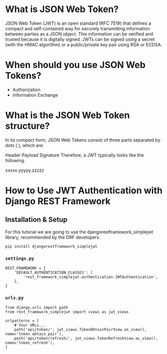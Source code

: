 # What is JSON Web Token?

JSON Web Token (JWT) is an open standard (RFC 7519) that defines a compact and self-contained way for securely transmitting information between parties as a JSON object. This information can be verified and trusted because it is digitally signed. JWTs can be signed using a secret (with the HMAC algorithm) or a public/private key pair using RSA or ECDSA.

# When should you use JSON Web Tokens?

* Authorization
* Information Exchange

# What is the JSON Web Token structure?

In its compact form, JSON Web Tokens consist of three parts separated by dots (.), which are:

Header
Payload
Signature
Therefore, a JWT typically looks like the following.

xxxxx.yyyyy.zzzzz

# How to Use JWT Authentication with Django REST Framework

## Installation & Setup

For this tutorial we are going to use the djangorestframework_simplejwt library, recommended by the DRF developers.
```
pip install djangorestframework_simplejwt
```

### `settings.py`

```
REST_FRAMEWORK = {
    'DEFAULT_AUTHENTICATION_CLASSES': [
        'rest_framework_simplejwt.authentication.JWTAuthentication',
    ],
}
```
### `urls.py`
```
from django.urls import path
from rest_framework_simplejwt import views as jwt_views

urlpatterns = [
    # Your URLs...
    path('api/token/', jwt_views.TokenObtainPairView.as_view(), name='token_obtain_pair'),
    path('api/token/refresh/', jwt_views.TokenRefreshView.as_view(), name='token_refresh'),
]
```